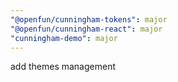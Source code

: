 ```yaml
---
"@openfun/cunningham-tokens": major
"@openfun/cunningham-react": major
"cunningham-demo": major
---
```


add themes management

